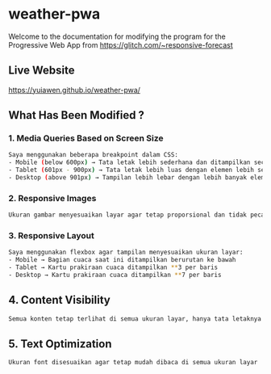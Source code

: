 # weather-pwa
Welcome to the documentation for modifying the program for the Progressive Web App from https://glitch.com/~responsive-forecast

## Live Website
https://yuiawen.github.io/weather-pwa/
<br>
## What Has Been Modified ? 
### 1. Media Queries Based on Screen Size  
``` bash
Saya menggunakan beberapa breakpoint dalam CSS:  
- Mobile (below 600px) → Tata letak lebih sederhana dan ditampilkan secara vertikal
- Tablet (601px - 900px) → Tata letak lebih luas dengan elemen lebih sejajar 
- Desktop (above 901px) → Tampilan lebih lebar dengan lebih banyak elemen dalam satu baris
```

### 2. Responsive Images 
``` bash
Ukuran gambar menyesuaikan layar agar tetap proporsional dan tidak pecah, termasuk ikon cuaca  
```


### 3. Responsive Layout 
``` bash
Saya menggunakan flexbox agar tampilan menyesuaikan ukuran layar:  
- Mobile → Bagian cuaca saat ini ditampilkan berurutan ke bawah  
- Tablet → Kartu prakiraan cuaca ditampilkan **3 per baris 
- Desktop → Kartu prakiraan cuaca ditampilkan **7 per baris 
```

## 4. Content Visibility  
``` bash
Semua konten tetap terlihat di semua ukuran layar, hanya tata letaknya yang diubah agar lebih nyaman dibaca
```

## 5. Text Optimization  
``` bash
Ukuran font disesuaikan agar tetap mudah dibaca di semua ukuran layar
```
